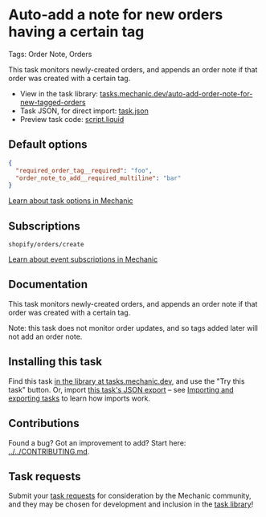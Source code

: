 # Auto-add a note for new orders having a certain tag

Tags: Order Note, Orders

This task monitors newly-created orders, and appends an order note if that order was created with a certain tag.

* View in the task library: [tasks.mechanic.dev/auto-add-order-note-for-new-tagged-orders](https://tasks.mechanic.dev/auto-add-order-note-for-new-tagged-orders)
* Task JSON, for direct import: [task.json](../../tasks/auto-add-order-note-for-new-tagged-orders.json)
* Preview task code: [script.liquid](./script.liquid)

## Default options

```json
{
  "required_order_tag__required": "foo",
  "order_note_to_add__required_multiline": "bar"
}
```

[Learn about task options in Mechanic](https://learn.mechanic.dev/core/tasks/options)

## Subscriptions

```liquid
shopify/orders/create
```

[Learn about event subscriptions in Mechanic](https://learn.mechanic.dev/core/tasks/subscriptions)

## Documentation

This task monitors newly-created orders, and appends an order note if that order was created with a certain tag.

Note: this task does not monitor order updates, and so tags added later will not add an order note.

## Installing this task

Find this task [in the library at tasks.mechanic.dev](https://tasks.mechanic.dev/auto-add-order-note-for-new-tagged-orders), and use the "Try this task" button. Or, import [this task's JSON export](../../tasks/auto-add-order-note-for-new-tagged-orders.json) – see [Importing and exporting tasks](https://learn.mechanic.dev/core/tasks/import-and-export) to learn how imports work.

## Contributions

Found a bug? Got an improvement to add? Start here: [../../CONTRIBUTING.md](../../CONTRIBUTING.md).

## Task requests

Submit your [task requests](https://mechanic.canny.io/task-requests) for consideration by the Mechanic community, and they may be chosen for development and inclusion in the [task library](https://tasks.mechanic.dev/)!
